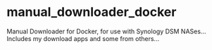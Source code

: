 # manual_downloader_docker
Manual Downloader for Docker, for use with Synology DSM NASes... Includes my download apps and some from others...
